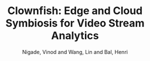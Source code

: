 ---
title: "Clownfish: Edge and Cloud Symbiosis for Video Stream Analytics"
author: Nigade, Vinod and Wang, Lin and Bal, Henri
booktitle: 'Symposium on Edge Computing (SEC)'
year: '2020'
organization: 'ACM/IEEE'
paperurl: 'http://vnigade.github.io/files/clownfish_sec20.pdf'
acceptance_rate: 'Acceptance Rate: 21/96 = 21.9%'
---